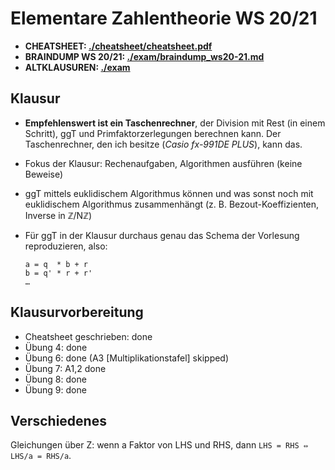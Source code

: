# Elementare Zahlentheorie WS 20/21

- **CHEATSHEET: [./cheatsheet/cheatsheet.pdf](./cheatsheet/cheatsheet.pdf)**
- **BRAINDUMP WS 20/21: [./exam/braindump_ws20-21.md](./exam/braindump_ws20-21.md)**
- **ALTKLAUSUREN: [./exam](./exam)**

## Klausur

- **Empfehlenswert ist ein Taschenrechner**, der Division mit Rest (in einem Schritt), ggT und Primfaktorzerlegungen berechnen kann.
  Der Taschenrechner, den ich besitze (*Casio fx-991DE PLUS*), kann das.

- Fokus der Klausur: Rechenaufgaben, Algorithmen ausführen (keine Beweise)
- ggT mittels euklidischem Algorithmus können und was sonst noch mit euklidischem Algorithmus zusammenhängt (z. B. Bezout-Koeffizienten, Inverse in ℤ/Nℤ)
- Für ggT in der Klausur durchaus genau das Schema der Vorlesung reproduzieren, also:

	  
  ```
  a = q  * b + r
  b = q' * r + r'
  …
  ```

## Klausurvorbereitung

- Cheatsheet geschrieben: done
- Übung 4: done
- Übung 6: done (A3 \[Multiplikationstafel\] skipped)
- Übung 7: A1,2 done
- Übung 8: done
- Übung 9: done

## Verschiedenes

Gleichungen über Z: wenn a Faktor von LHS und RHS, dann `LHS = RHS ⇔ LHS/a = RHS/a`.

